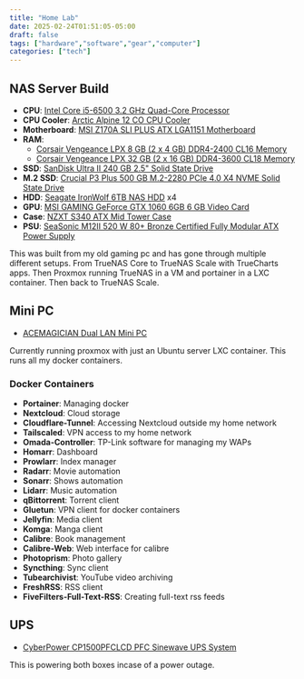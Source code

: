 ```yaml
---
title: "Home Lab"
date: 2025-02-24T01:51:05-05:00
draft: false
tags: ["hardware","software","gear","computer"]
categories: ["tech"]
---
```


## NAS Server Build
- **CPU**: [Intel Core i5-6500 3.2 GHz Quad-Core Processor](https://pcpartpicker.com/product/xwhj4D/intel-cpu-bx80662i56500)
- **CPU Cooler**: [Arctic Alpine 12 CO CPU Cooler](https://pcpartpicker.com/product/JZyV3C/arctic-alpine-12-co-cpu-cooler-acalp00031a)
- **Motherboard**: [MSI Z170A SLI PLUS ATX LGA1151 Motherboard](https://pcpartpicker.com/product/yLPzK8/msi-motherboard-z170asliplus)
- **RAM**:
    - [Corsair Vengeance LPX 8 GB (2 x 4 GB) DDR4-2400 CL16 Memory](https://pcpartpicker.com/product/HBjWGX/corsair-memory-cmk8gx4m2a2400c16)
    - [Corsair Vengeance LPX 32 GB (2 x 16 GB) DDR4-3600 CL18 Memory](https://pcpartpicker.com/product/Yg3mP6/corsair-vengeance-lpx-32-gb-2-x-16-gb-ddr4-3600-memory-cmk32gx4m2d3600c18)
- **SSD**: [SanDisk Ultra II 240 GB 2.5" Solid State Drive](https://pcpartpicker.com/product/yPbp99/sandisk-internal-hard-drive-sdssdhii240gg25)
- **M.2 SSD**: [Crucial P3 Plus 500 GB M.2-2280 PCIe 4.0 X4 NVME Solid State Drive](https://pcpartpicker.com/product/vPpzK8/crucial-p3-plus-500-gb-m2-2280-nvme-solid-state-drive-ct500p3pssd8)
- **HDD**: [Seagate IronWolf 6TB NAS HDD](https://pcpartpicker.com/product/Q7kj4D/seagate-ironwolf-nas-6-tb-35-7200rpm-internal-hard-drive-st6000vn0033) x4
- **GPU**: [MSI GAMING GeForce GTX 1060 6GB 6 GB Video Card](https://pcpartpicker.com/product/vVWrxr/msi-geforce-gtx-1060-6gb-gaming-video-card-geforce-gtx-1060-gaming-6g)
- **Case**: [NZXT S340 ATX Mid Tower Case](https://pcpartpicker.com/product/tD38TW/nzxt-case-cas340wbr1)
- **PSU**: [SeaSonic M12II 520 W 80+ Bronze Certified Fully Modular ATX Power Supply](https://pcpartpicker.com/product/TgW9TW/seasonic-power-supply-m12ii520bronze)

This was built from my old gaming pc and has gone through multiple different setups.
From TrueNAS Core to TrueNAS Scale with TrueCharts apps.
Then Proxmox running TrueNAS in a VM and portainer in a LXC container.
Then back to TrueNAS Scale.

## Mini PC
- [ACEMAGICIAN Dual LAN Mini PC](https://www.amazon.com/ACEMAGICIAN-Computers-Display-Desktop-Bluetooth/dp/B0C9J69KH8?th=1)

Currently running proxmox with just an Ubuntu server LXC container. This runs all my docker containers.

### Docker Containers
- **Portainer**: Managing docker
- **Nextcloud**: Cloud storage
- **Cloudflare-Tunnel**: Accessing Nextcloud outside my home network
- **Tailscaled**: VPN access to my home network
- **Omada-Controller**: TP-Link software for managing my WAPs
- **Homarr**: Dashboard
- **Prowlarr**: Index manager
- **Radarr**: Movie automation
- **Sonarr**: Shows automation
- **Lidarr**: Music automation
- **qBittorrent**: Torrent client
- **Gluetun**: VPN client for docker containers
- **Jellyfin**: Media client
- **Komga**: Manga client
- **Calibre**: Book management
- **Calibre-Web**: Web interface for calibre
- **Photoprism**: Photo gallery
- **Syncthing**: Sync client
- **Tubearchivist**: YouTube video archiving
- **FreshRSS**: RSS client
- **FiveFilters-Full-Text-RSS**: Creating full-text rss feeds

## UPS
- [CyberPower CP1500PFCLCD PFC Sinewave UPS System](https://www.amazon.com/CyberPower-CP1500PFCLCD-Sinewave-Outlets-Mini-Tower/dp/B00429N19W?th=1)

This is powering both boxes incase of a power outage.
